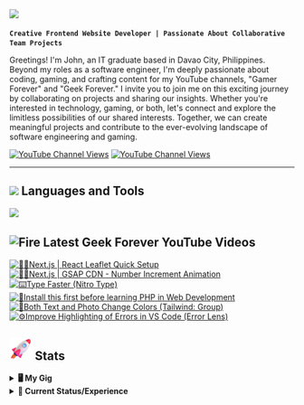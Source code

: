 <a href="https://github.com/emailjohnthomascaballero">
   <img src="https://readme-typing-svg.herokuapp.com/?font=Righteous&size=35&center=true&vCenter=true&width=500&height=70&duration=4000&color=f22b43&lines=Hello!;+I'm+John+Thomas+F.+Caballero!;+a+programmer...;+a+gamer...;+a+content+creator...;+a+streamer...;+a+freelancer." />
</a>

**`Creative Frontend Website Developer | Passionate About Collaborative Team Projects`**

Greetings! I'm John, an IT graduate based in Davao City, Philippines. Beyond my roles as a software engineer, I'm deeply passionate about coding, gaming, and crafting content for my YouTube channels, "Gamer Forever" and "Geek Forever." I invite you to join me on this exciting journey by collaborating on projects and sharing our insights. Whether you're interested in technology, gaming, or both, let's connect and explore the limitless possibilities of our shared interests. Together, we can create meaningful projects and contribute to the ever-evolving landscape of software engineering and gaming.

<p align="left">
   <a href="https://www.youtube.com/@GamerForeverChannel"><img alt="YouTube Channel Views" src="https://img.shields.io/youtube/channel/views/UC88LrCOvWEp83DwV6-qVRzQ?style=for-the-badge&logo=youtube&label=Gamer%20Forever%20YouTube%20Views&color=%23fa3a45"></a>
   <a href="https://www.youtube.com/@GeekForeverChannel"><img alt="YouTube Channel Views" src="https://img.shields.io/youtube/channel/views/UCtujEiwlNyHon-z78FmVW7Q?style=for-the-badge&logo=youtube&label=Geek%20Forever%20YouTube%20Views&color=%23fa3a45"></a>
</p>

---

## <img src='https://user-images.githubusercontent.com/74038190/206662607-d9e7591e-bbf9-42f9-9386-29efc927bc16.gif' width="40"> Languages and Tools

<!-- LANGUAGES AND TOOLS -->

<p align="left">
   <a href="https://github.com/emailjohnthomascaballero">
      <img src="https://skillicons.dev/icons?i=html,css,js,react,ts,tailwind,bootstrap,sass,alpinejs,nodejs,pnpm,npm,yarn,nextjs,vercel,mysql,php,flutter,dart,cs,py,md,notion,git,github,vscode,sublime,wordpress,postman,figma,ps,pr,windows,androidstudio,firebase,devto,discord,gamemakerstudio,unity,gmail,linkedin,stackoverflow,twitter"/>
   </a>
</p>

## <img src="https://raw.githubusercontent.com/Tarikul-Islam-Anik/Animated-Fluent-Emojis/master/Emojis/Travel%20and%20places/Fire.png" alt="Fire" width="40" /> Latest Geek Forever YouTube Videos

<!-- BEGIN YOUTUBE-CARDS -->
[![👨‍💻Next.js | React Leaflet Quick Setup](https://ytcards.demolab.com/?id=mm4qeb9YnCc&title=%F0%9F%91%A8%E2%80%8D%F0%9F%92%BBNext.js+%7C+React+Leaflet+Quick+Setup&lang=en&timestamp=1714638272&background_color=%230d1117&title_color=%23ffffff&stats_color=%23dedede&max_title_lines=1&width=250&border_radius=5 "👨‍💻Next.js | React Leaflet Quick Setup")](https://www.youtube.com/watch?v=mm4qeb9YnCc)
[![👨‍💻Next.js | GSAP CDN - Number Increment Animation](https://ytcards.demolab.com/?id=9EEaXVdhdBA&title=%F0%9F%91%A8%E2%80%8D%F0%9F%92%BBNext.js+%7C+GSAP+CDN+-+Number+Increment+Animation&lang=en&timestamp=1714548466&background_color=%230d1117&title_color=%23ffffff&stats_color=%23dedede&max_title_lines=1&width=250&border_radius=5 "👨‍💻Next.js | GSAP CDN - Number Increment Animation")](https://www.youtube.com/watch?v=9EEaXVdhdBA)
[![⌨️Type Faster (Nitro Type)](https://ytcards.demolab.com/?id=zs6rTLAnQ50&title=%E2%8C%A8%EF%B8%8FType+Faster+%28Nitro+Type%29&lang=en&timestamp=1714462025&background_color=%230d1117&title_color=%23ffffff&stats_color=%23dedede&max_title_lines=1&width=250&border_radius=5 "⌨️Type Faster (Nitro Type)")](https://www.youtube.com/watch?v=zs6rTLAnQ50)
[![🐘Install this first before learning PHP in Web Development](https://ytcards.demolab.com/?id=wH7RL4xtmoo&title=%F0%9F%90%98Install+this+first+before+learning+PHP+in+Web+Development&lang=en&timestamp=1714378996&background_color=%230d1117&title_color=%23ffffff&stats_color=%23dedede&max_title_lines=1&width=250&border_radius=5 "🐘Install this first before learning PHP in Web Development")](https://www.youtube.com/watch?v=wH7RL4xtmoo)
[![💨Both Text and Photo Change Colors (Tailwind: Group)](https://ytcards.demolab.com/?id=n4phegxMyFw&title=%F0%9F%92%A8Both+Text+and+Photo+Change+Colors+%28Tailwind%3A+Group%29&lang=en&timestamp=1714301524&background_color=%230d1117&title_color=%23ffffff&stats_color=%23dedede&max_title_lines=1&width=250&border_radius=5 "💨Both Text and Photo Change Colors (Tailwind: Group)")](https://www.youtube.com/watch?v=n4phegxMyFw)
[![⚙️Improve Highlighting of Errors in VS Code (Error Lens)](https://ytcards.demolab.com/?id=-Dn9miUS6cE&title=%E2%9A%99%EF%B8%8FImprove+Highlighting+of+Errors+in+VS+Code+%28Error+Lens%29&lang=en&timestamp=1714202251&background_color=%230d1117&title_color=%23ffffff&stats_color=%23dedede&max_title_lines=1&width=250&border_radius=5 "⚙️Improve Highlighting of Errors in VS Code (Error Lens)")](https://www.youtube.com/watch?v=-Dn9miUS6cE)
<!-- END YOUTUBE-CARDS -->


## <img src="https://raw.githubusercontent.com/Tarikul-Islam-Anik/tarikul-islam-anik/main/assets/images/Rocket.png" width="40"> Stats

<!-- STATS -->
<details>
   <summary><b>🖥️ My Gig</b></summary>
   <table align="center">
      <thead align="center">
      <tr>
       <th colspan="5">
          <img src="https://i.pinimg.com/originals/b8/aa/8f/b8aa8f0ce3ee8c85bb9585d842cdf30c.gif" align="center" title="Anime gif" width="100%" height="auto" alt="Anime typing in a paper gif">
       </th>
     </tr>
     </thead>
     <thead align="center">
       <tr>
         <th>Computer</th>
         <th>Monitor</th>
         <th>Keyboard</th>
         <th>Mouse</th>
         <th>Earphones</th>
         <th>Table</th>
         <th>Chair</th>
       </tr>
     </thead>
     <tbody align="center">
       <tr>
         <td>
            Beelink SER5 AMD Ryzen 7 5800H Mini PC (16gb RAM / 500gb SSD)
            <br> and <br>
            i3-6th-Gen DELL Laptop (8gb RAM / 500gb SSD)
         </td>
         <td>
            ARZOPA 16.1 144Hz 1080P Portable Gaming Monitor 
            <br> and <br>
            LIAGMK 15.6 60Hz 1080P Portable Monitor
         </td>
         <td>
            Royal Kludge RK96 Wireless Bluetooth Mechanical Keyboard
         </td>
         <td>
           Delux M800 Pro Wireless Gaming Mouse
         </td>
          <td>
           Soundcore by Anker A20i Bluetooth 5.3 Earphones
         </td>
          <td>
           FISHERMAN L-Shaped Corner Computer Table
         </td>
          <td>
             MUSSO 109B Gaming Chair
          </td>
       </tr>
     </tbody>
   </table>
</details>

<details>
   <summary><b>📶 Current Status/Experience</b></summary>
   <table align="center">
      <thead align="center">
      <tr>
       <th colspan="5">
         <img src="https://media.tenor.com/D2H0hPltOdYAAAAd/golden-boy-fake-keyboard-programing-coding-paper-book.gif" align="center" title="Anime gif" width="100%" height="auto" alt="Anime typing in a paper gif">
       </th>
     </tr>
     </thead>
     <thead align="center">
       <tr>
         <th>Logo</th>
         <th>Company</th>
         <th>Experience</th>
         <th>Tech Stack</th>
         <th>Status</th>
       </tr>
     </thead>
     <tbody align="center">
       <tr>
         <td>
            <a href="https://github.com/MMOWiki"> <img src="https://avatars.githubusercontent.com/u/132177038?s=400&u=50b7da79bfc95b09c16cae95a8660ca5202e9c3c&v=4" width="25px" style="vertical-align: middle;" /> </a>
         </td>
         <td>
            MMO WIKI <br> 
            (Client based)
         </td>
         <td>
            8 Months
         </td>
         <td>
           Next.js, React, TypeScript, Bootstrap, SASS, Node, NPM, Figma, Miro, Loom, Trello, Taiga, Discord
         </td>
          <td>
           Currently Working
         </td>
       </tr>
        <tr>
         <td>
            <a href="https://github.com/dianoiatech"> <img src="https://avatars.githubusercontent.com/u/106958509?s=200&v=4" width="25px" style="vertical-align: middle;" /> </a>
         </td>
         <td>         
            Dianoia Tech <br> 
            (Startup Company)
         </td>
         <td>
            4 Months  
         </td>
         <td>
            Nextjs, React, Tailwind, Node, PNPM, ESLint, Figma, Trello, Taiga, Discord
         </td>
         <td>
            Currently Working
         </td>
       </tr>
     </tbody>
   </table>
</details>
